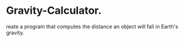 # Gravity-Calculator.
reate a program that computes the distance an object will fall in Earth's gravity.
